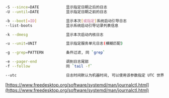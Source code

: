 



```bash
-S --since=DATE            显示指定日期之后的日志
-U --until=DATE            显示指定日期之前的日志

-b --boot[=ID]             显示本次[或指定]系统启动引导日志
--list-boots               显示系统启动引导记录列表信息

-k --dmesg                 显示本次启动内核日志

-u --unit=UNIT             显示指定服务单元日志(模糊匹配)

-g --grep=PATTERN          条件过滤, 同 `grep`

-e --pager-end             调到日志尾部
-f --follow                同 `tail -f`

--utc                      日志时间默认为机器时间, 可以使用该参数指定 UTC 世界时间
```


[https://www.freedesktop.org/software/systemd/man/journalctl.html](https://www.freedesktop.org/software/systemd/man/journalctl.html)